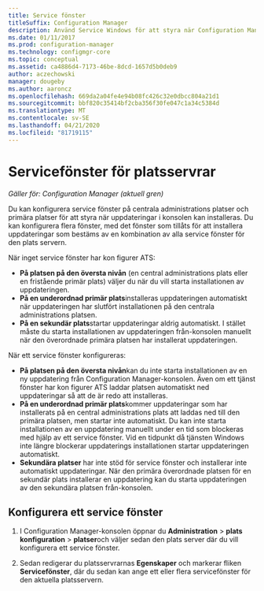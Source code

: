 ```yaml
---
title: Service fönster
titleSuffix: Configuration Manager
description: Använd Service Windows för att styra när Configuration Manager platser installerar uppdateringar.
ms.date: 01/11/2017
ms.prod: configuration-manager
ms.technology: configmgr-core
ms.topic: conceptual
ms.assetid: ca4886d4-7173-46be-8dcd-1657d5b0deb9
author: aczechowski
manager: dougeby
ms.author: aaroncz
ms.openlocfilehash: 669da2a04fe4e94b08fc426c32e0dbcc804a21d1
ms.sourcegitcommit: bbf820c35414bf2cba356f30fe047c1a34c5384d
ms.translationtype: MT
ms.contentlocale: sv-SE
ms.lasthandoff: 04/21/2020
ms.locfileid: "81719115"
---
```

#  <a name="service-windows-for-site-servers"></a>Servicefönster för platsservrar

*Gäller för: Configuration Manager (aktuell gren)*

Du kan konfigurera service fönster på centrala administrations platser och primära platser för att styra när uppdateringar i konsolen kan installeras.  Du kan konfigurera flera fönster, med det fönster som tillåts för att installera uppdateringar som bestäms av en kombination av alla service fönster för den plats servern.

När inget service fönster har kon figurer ATS:
- **På platsen på den översta nivån** (en central administrations plats eller en fristående primär plats) väljer du när du vill starta installationen av uppdateringen.
- **På en underordnad primär plats**installeras uppdateringen automatiskt när uppdateringen har slutfört installationen på den centrala administrations platsen.
- **På en sekundär plats**startar uppdateringar aldrig automatiskt. I stället måste du starta installationen av uppdateringen från-konsolen manuellt när den överordnade primära platsen har installerat uppdateringen.

När ett service fönster konfigureras:
- **På platsen på den översta nivån**kan du inte starta installationen av en ny uppdatering från Configuration Manager-konsolen. Även om ett tjänst fönster har kon figurer ATS laddar platsen automatiskt ned uppdateringar så att de är redo att installeras.  
- **På en underordnad primär plats**kommer uppdateringar som har installerats på en central administrations plats att laddas ned till den primära platsen, men startar inte automatiskt. Du kan inte starta installationen av en uppdatering manuellt under en tid som blockeras med hjälp av ett service fönster. Vid en tidpunkt då tjänsten Windows inte längre blockerar uppdaterings installationen startar uppdateringen automatiskt.
- **Sekundära platser** har inte stöd för service fönster och installerar inte automatiskt uppdateringar. När den primära överordnade platsen för en sekundär plats installerar en uppdatering kan du starta uppdateringen av den sekundära platsen från-konsolen.

## <a name="to-configure-a-service-window"></a>Konfigurera ett service fönster

1.  I Configuration Manager-konsolen öppnar du **Administration** > **plats konfiguration** > **platser**och väljer sedan den plats server där du vill konfigurera ett service fönster.  

2.  Sedan redigerar du platsservrarnas **Egenskaper** och markerar fliken **Servicefönster**, där du sedan kan ange ett eller flera servicefönster för den aktuella platsservern.  
